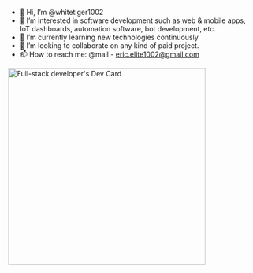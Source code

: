 - 👋 Hi, I’m @whitetiger1002
- 👀 I’m interested in software development such as web & mobile apps, IoT dashboards, automation software, bot development, etc.
- 🌱 I’m currently learning new technologies continuously
- 💞️ I’m looking to collaborate on any kind of paid project.
- 📫 How to reach me: @mail - eric.elite1002@gmail.com

<!---
whitetiger1002/whitetiger1002 is a ✨ special ✨ repository because its `README.md` (this file) appears on your GitHub profile.
You can click the Preview link to take a look at your changes.
--->
<a href="https://app.daily.dev/whitetiger"><img src="https://api.daily.dev/devcards/905ffea7129f419aa62710d7d537b412.png?r=rso" width="400" alt="Full-stack developer's Dev Card"/></a>
